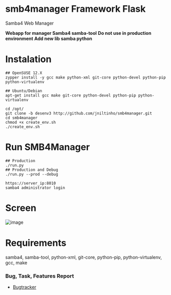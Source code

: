 
smb4manager Framework Flask
===========

Samba4 Web Manager

**Webapp for manager Samba4 samba-tool**
**Do not use in production environment**
**Add new lib samba python**

Instalation
====
    ## OpenSUSE 12.X
    zypper install -y gcc make python-xml git-core python-devel python-pip python-virtualenv

    ## Ubuntu/Debian
    apt-get install gcc make git-core python-devel python-pip python-virtualenv

    cd /opt/
    git clone -b desenv3 http://github.com/jniltinho/smb4manager.git
    cd smb4manager
    chmod +x create_env.sh
    ./create_env.sh


Run SMB4Manager
====

    ## Production
    ./run.py
    ## Production and Debug
    ./run.py --prod --debug

    https://server_ip:8010
    samba4 administrator login


Screen
====

![image](https://raw.github.com/jniltinho/smb4manager/master/screens/smb4manager.png)


Requirements
====
samba4, samba-tool, python-xml, git-core, python-pip, python-virtualenv, gcc, make


### Bug, Task, Features Report

* [Bugtracker](http://linuxpro.com.br/bugtracker/)
